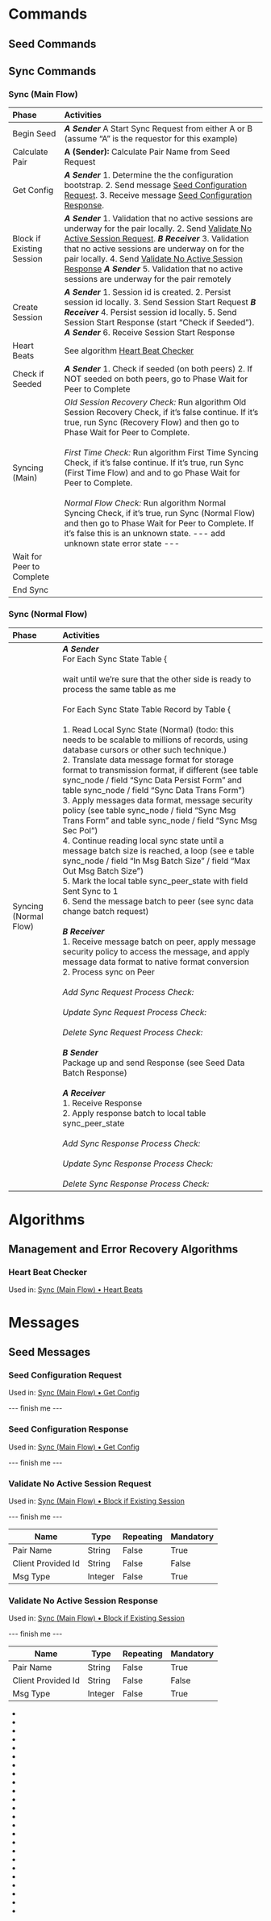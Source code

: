 
# Commands
## Seed Commands

## Sync Commands

### Sync (Main Flow)

| Phase  | Activities   |
| :----- |:------------ |
| Begin Seed | _**A Sender**_ A Start Sync Request from either A or B (assume “A” is the requestor for this example) |
| Calculate Pair | **A (Sender):** Calculate Pair Name from Seed Request |
| <a name="Get-Config"> Get Config | _**A Sender**_ 1. Determine the the configuration bootstrap. 2. Send message [Seed Configuration Request](#Seed-Configuration-Request). 3. Receive message [Seed Configuration Response](#Seed-Configuration-Response). 
| <a name="Block-if-Existing-Session"> Block if Existing Session | _**A Sender**_ 1. Validation that no active sessions are underway for the pair locally. 2. Send [Validate No Active Session Request](#Validate-No-Active-Session-Request). _**B Receiver**_ 3. Validation that no active sessions are underway on for the pair locally. 4. Send [Validate No Active Session Response](#Validate-No-Active-Session-Response) _**A Sender**_ 5. Validation that no active sessions are underway for the pair remotely
| Create Session | _**A Sender**_ 1. Session id is created. 2. Persist session id locally. 3. Send Session Start Request _**B Receiver**_ 4. Persist session id locally. 5. Send Session Start Response (start “Check if Seeded”). _**A Sender**_ 6. Receive Session Start Response 
| <a name="Heart-Beats"> Heart Beats | See algorithm [Heart Beat Checker](#Heart-Beat-Checker) |
| Check if Seeded | _**A Sender**_ 1. Check if seeded (on both peers) 2. If NOT seeded on both peers, go to Phase Wait for Peer to Complete
| Syncing (Main) | _Old Session Recovery Check:_ Run algorithm Old Session Recovery Check, if it’s false continue. If it’s true, run Sync (Recovery Flow) and then go to Phase Wait for Peer to Complete. <br><br> _First Time Check:_ Run algorithm First Time Syncing Check, if it’s false continue. If it’s true, run Sync (First Time Flow) and and to go Phase Wait for Peer to Complete. <br><br> _Normal Flow Check:_ Run algorithm Normal Syncing Check, if it’s true, run Sync (Normal Flow) and then go to Phase Wait for Peer to Complete. If it’s false this is an unknown state. --- add unknown state error state --- |
| Wait for Peer to Complete | |
| End Sync | |

### Sync (Normal Flow)

| Phase  | Activities   |
| :----- |:------------ |
| Syncing (Normal Flow) | _**A Sender**_ <br>For Each Sync State Table { <br><br> wait until we’re sure that the other side is ready to process the same table as me <br><br> For Each Sync State Table Record by Table { <br><br> 1. Read Local Sync State (Normal) (todo: this needs to be scalable to millions of records, using database cursors or other such technique.) <br> 2. Translate data message format for storage format to transmission format, if different (see table sync_node / field “Sync Data Persist Form” and table sync_node / field “Sync Data Trans Form”) <br> 3. Apply messages data format, message security policy (see table sync_node / field “Sync Msg Trans Form” and table sync_node / field “Sync Msg Sec Pol”) <br> 4. Continue reading local sync state until a message batch size is reached, a loop (see e table sync_node / field “In Msg Batch Size” / field “Max Out Msg Batch Size”) <br>5. Mark the local table sync_peer_state with field Sent Sync to 1 <br>6. Send the message batch to peer (see sync data change batch request) <br><br> _**B Receiver**_ <br> 1. Receive message batch on peer, apply message security policy to access the message, and apply message data format to native format conversion <br> 2. Process sync on Peer <br><br> _Add Sync Request Process Check:_ <br><br> _Update Sync Request Process Check:_ <br><br> _Delete Sync Request Process Check:_ <br><br> _**B Sender**_ <br>Package up and send Response (see Seed Data Batch Response) <br><br> _**A Receiver**_ <br> 1. Receive Response <br> 2. Apply response batch to local table sync_peer_state <br><br> _Add Sync Response Process Check:_ <br><br>_Update Sync Response Process Check:_ <br><br> _Delete Sync Response Process Check:_









# Algorithms
## Management and Error Recovery Algorithms
### <a name="Heart-Beat-Checker"> Heart Beat Checker 
Used in: [Sync (Main Flow) • Heart Beats](#Heart-Beats)

# Messages

## Seed Messages

### <a name="Seed-Configuration-Request"> Seed Configuration Request
Used in: [Sync (Main Flow) • Get Config](#Get-Config)

--- finish me ---

### <a name="Seed-Configuration-Response"> Seed Configuration Response
Used in: [Sync (Main Flow) • Get Config](#Get-Config)

--- finish me ---

### <a name="Validate-No-Active-Session-Request"> Validate No Active Session Request
Used in: [Sync (Main Flow) • Block if Existing Session](#Block-if-Existing-Session)

--- finish me ---

| Name | Type | Repeating | Mandatory |
| ---- | ---- | --------- | --------- |
| Pair Name | String | False | True |
| Client Provided Id | String | False | False |
| Msg Type | Integer | False | True |

### <a name="Validate-No-Active-Session-Response"> Validate No Active Session Response
Used in: [Sync (Main Flow) • Block if Existing Session](#Block-if-Existing-Session)

--- finish me ---

| Name | Type | Repeating | Mandatory |
| ---- | ---- | --------- | --------- |
| Pair Name | String | False | True |
| Client Provided Id | String | False | False |
| Msg Type | Integer | False | True |

-
-
-
-
-
-
-
-
-
-
-
-
-
-
-
-
-
-
-
-
-
-
-
-
